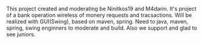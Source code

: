 This project created and moderating be Ninitkos19 and M4darin.
It's project of a bank operation wireless of monery requests and tracsactions.
Will be realized with GUI(Swing), based on maven, spring.
Need to java, maven, spring, swing enginners to moderate and build.
Also we support and glad to see juniors.






